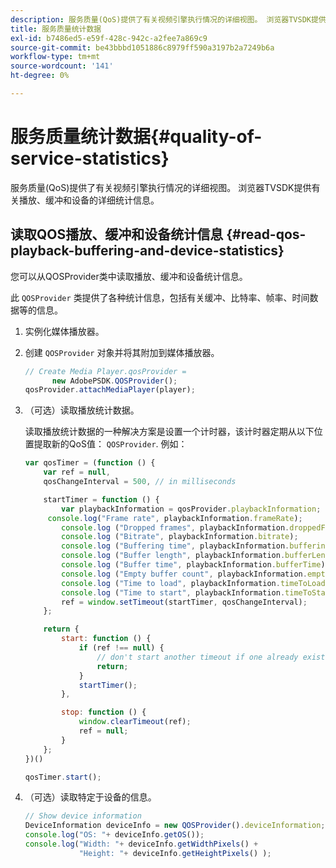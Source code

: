 ```yaml
---
description: 服务质量(QoS)提供了有关视频引擎执行情况的详细视图。 浏览器TVSDK提供有关播放、缓冲和设备的详细统计信息。
title: 服务质量统计数据
exl-id: b7486ed5-e59f-428c-942c-a2fee7a869c9
source-git-commit: be43bbbd1051886c8979ff590a3197b2a7249b6a
workflow-type: tm+mt
source-wordcount: '141'
ht-degree: 0%

---
```


# 服务质量统计数据{#quality-of-service-statistics}

服务质量(QoS)提供了有关视频引擎执行情况的详细视图。 浏览器TVSDK提供有关播放、缓冲和设备的详细统计信息。

## 读取QOS播放、缓冲和设备统计信息 {#read-qos-playback-buffering-and-device-statistics}

您可以从QOSProvider类中读取播放、缓冲和设备统计信息。

此 `QOSProvider` 类提供了各种统计信息，包括有关缓冲、比特率、帧率、时间数据等的信息。

1. 实例化媒体播放器。
1. 创建 `QOSProvider` 对象并将其附加到媒体播放器。

   ```js
   // Create Media Player.qosProvider =  
         new AdobePSDK.QOSProvider(); 
   qosProvider.attachMediaPlayer(player);
   ```

1. （可选）读取播放统计数据。

   读取播放统计数据的一种解决方案是设置一个计时器，该计时器定期从以下位置提取新的QoS值： `QOSProvider`. 例如：

   ```js
   var qosTimer = (function () { 
       var ref = null, 
       qosChangeInterval = 500, // in milliseconds 
   
       startTimer = function () { 
           var playbackInformation = qosProvider.playbackInformation; 
        console.log("Frame rate", playbackInformation.frameRate); 
           console.log ("Dropped frames", playbackInformation.droppedFrameCount); 
           console.log ("Bitrate", playbackInformation.bitrate); 
           console.log ("Buffering time", playbackInformation.bufferingTime); 
           console.log ("Buffer length", playbackInformation.bufferLength); 
           console.log ("Buffer time", playbackInformation.bufferTime); 
           console.log ("Empty buffer count", playbackInformation.emptyBufferCount); 
           console.log ("Time to load", playbackInformation.timeToLoad); 
           console.log ("Time to start", playbackInformation.timeToStart); 
           ref = window.setTimeout(startTimer, qosChangeInterval); 
       }; 
   
       return { 
           start: function () { 
               if (ref !== null) { 
                   // don't start another timeout if one already exists. 
                   return; 
               } 
               startTimer(); 
           }, 
   
           stop: function () { 
               window.clearTimeout(ref); 
               ref = null; 
           } 
       };  
   })() 
   
   qosTimer.start(); 
   ```

1. （可选）读取特定于设备的信息。

   ```js
   // Show device information 
   DeviceInformation deviceInfo = new QOSProvider().deviceInformation; 
   console.log("OS: "+ deviceInfo.getOS()); 
   console.log("Width: "+ deviceInfo.getWidthPixels() +  
               "Height: "+ deviceInfo.getHeightPixels() );
   ```
